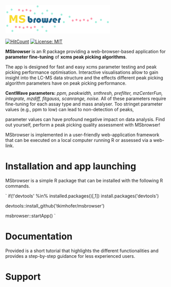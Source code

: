 ![MSbrowser Logo](www/MSbrowser_logo_tricolour_alpha.png)

[![HitCount](http://hits.dwyl.io/tkimhofer/msbrowser.svg)](http://hits.dwyl.io/tkimhofer/msbrowser)
[![License: MIT](https://img.shields.io/badge/License-MIT-yellow.svg)](https://opensource.org/licenses/MIT)

**MSbrowser** is an R package providing a web-browser-based application for **parameter fine-tuning** of **xcms peak picking algorithms**. 

The app is designed for fast and easy xcms parameter testing and peak picking performance optimisation. Interactive visualisations allow to gain insight into the LC-MS data structure and the effects different peak picking algorithm parameters have on peak picking performance. 

**CentWave parameters:** *ppm, peakwidth, snthresh, prefilter, mzCenterFun, integrate, mzdiff, fitgauss, scanrange, noise.*  All of these parameters require fine-tuning for each assay type and mass analyser. Too stringet parameter values (e.g., ppm to low) can lead to non-detection of peaks, 

parameter values can have profound negative impact on data analysis. Find out yourself, perform a peak picking quality assessment with MSbrowser!

MSbrowser is implemented in a user-friendly web-application framework that can be executed on a local computer running R or assessed via a web-link.

# Installation and app launching
MSbrowser is a simple R package that can be installed with the following R commands.

`
if(!'devtools' %in% installed.packages()[,1]) install.packages('devtools')

devtools::install_github('tkimhofer/msbrowser')

msbrowser::startApp()
`


# Documentation
Provided is a short tutorial that highlights the different functionalities and provides a step-by-step guidance for less experienced users.


# Support
